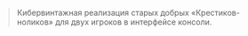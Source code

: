 > Кибервинтажная реализация старых добрых «Крестиков-ноликов» для двух игроков в интерфейсе консоли.
